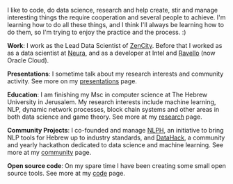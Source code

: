 I like to code, do data science, research and help create, stir and manage interesting things the require cooperation and several people to achieve. I'm learning how to do all these things, and I think I'll always be learning how to do them, so I'm trying to enjoy the practice and the process. :)

**Work**: I work as the Lead Data Scientist of [ZenCity]. Before that I worked as as a data scientist at [Neura], and as a developer at Intel and [Ravello] (now Oracle Cloud).

**Presentations**: I sometime talk about my research interests and community activity. See more on my [presentations](/presentations.html) page.

**Education**: I am finishing my Msc in computer science at The Hebrew University in Jerusalem. My research interests include machine learning, NLP, dynamic network processes, block chain systems and other areas in both data science and game theory. See more at my [research][Research] page.

**Community Projects**: I co-founded and manage [NLPH](https://github.com/NLPH/NLPH), an initiative to bring NLP tools for Hebrew up to industry standards, and [DataHack], a community and yearly hackathon dedicated to data science and machine learning. See more at my [community][Community] page.

**Open source code**: On my spare time I have been creating some small open source tools. See more at my [code][Code] page.


[ZenCity]: http://zencity.io/
[Neura]: http://www.theneura.com/
[Ravello]: www.ravellosystems.com
[DataHack]: http://datahack-il.com
[Community]: /community.html
[Code]: /code.html
[Research]: /research.html
